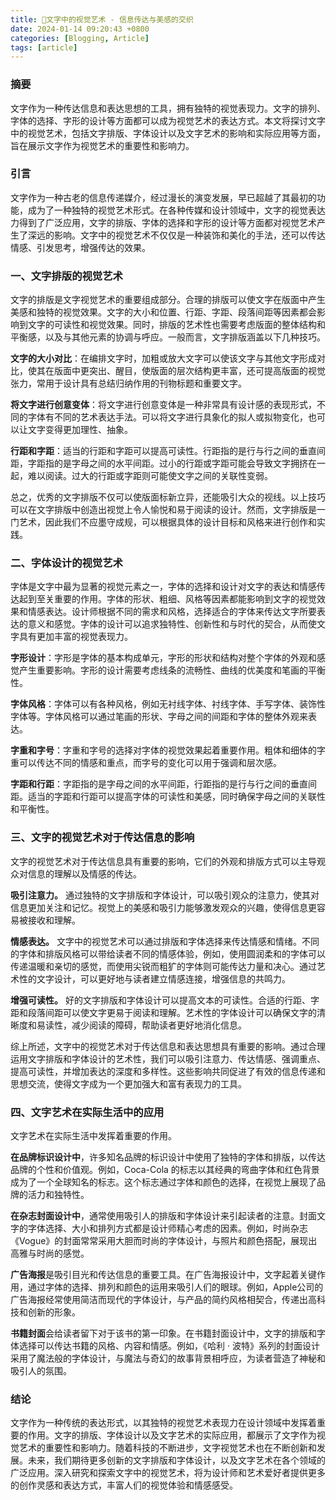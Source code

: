 ```yaml
---
title: 🎨文字中的视觉艺术 - 信息传达与美感的交织
date: 2024-01-14 09:20:43 +0800
categories: [Blogging, Article]
tags: [article]
---
```


### **摘要**
文字作为一种传达信息和表达思想的工具，拥有独特的视觉表现力。文字的排列、字体的选择、字形的设计等方面都可以成为视觉艺术的表达方式。本文将探讨文字中的视觉艺术，包括文字排版、字体设计以及文字艺术的影响和实际应用等方面，旨在展示文字作为视觉艺术的重要性和影响力。

### **引言**
文字作为一种古老的信息传递媒介，经过漫长的演变发展，早已超越了其最初的功能，成为了一种独特的视觉艺术形式。在各种传媒和设计领域中，文字的视觉表达力得到了广泛应用，文字的排版、字体的选择和字形的设计等方面都对视觉艺术产生了深远的影响。文字中的视觉艺术不仅仅是一种装饰和美化的手法，还可以传达情感、引发思考，增强传达的效果。

### **一、文字排版的视觉艺术**
文字的排版是文字视觉艺术的重要组成部分。合理的排版可以使文字在版面中产生美感和独特的视觉效果。文字的大小和位置、行距、字距、段落间距等因素都会影响到文字的可读性和视觉效果。同时，排版的艺术性也需要考虑版面的整体结构和平衡感，以及与其他元素的协调与呼应。一般而言，文字排版涵盖以下几种技巧。

**文字的大小对比**：在编排文字时，加粗或放大文字可以使该文字与其他文字形成对比，使其在版面中更突出、醒目，使版面的层次结构更丰富，还可提高版面的视觉张力，常用于设计具有总结归纳作用的刊物标题和重要文字。

**将文字进行创意变体**：将文字进行创意变体是一种非常具有设计感的表现形式，不同的字体有不同的艺术表达手法。可以将文字进行具象化的拟人或拟物变化，也可以让文字变得更加理性、抽象。

**行距和字距**：适当的行距和字距可以提高可读性。行距指的是行与行之间的垂直间距，字距指的是字母之间的水平间距。过小的行距或字距可能会导致文字拥挤在一起，难以阅读。过大的行距或字距则可能使文字之间的关联性变弱。

总之，优秀的文字排版不仅可以使版面标新立异，还能吸引大众的视线。以上技巧可以在文字排版中创造出视觉上令人愉悦和易于阅读的设计。然而，文字排版是一门艺术，因此我们不应墨守成规，可以根据具体的设计目标和风格来进行创作和实践。

### **二、字体设计的视觉艺术**
字体是文字中最为显著的视觉元素之一，字体的选择和设计对文字的表达和情感传达起到至关重要的作用。字体的形状、粗细、风格等因素都能影响到文字的视觉效果和情感表达。设计师根据不同的需求和风格，选择适合的字体来传达文字所要表达的意义和感觉。字体的设计可以追求独特性、创新性和与时代的契合，从而使文字具有更加丰富的视觉表现力。

**字形设计**：字形是字体的基本构成单元，字形的形状和结构对整个字体的外观和感觉产生重要影响。字形的设计需要考虑线条的流畅性、曲线的优美度和笔画的平衡性。

**字体风格**：字体可以有各种风格，例如无衬线字体、衬线字体、手写字体、装饰性字体等。字体风格可以通过笔画的形状、字母之间的间距和字体的整体外观来表达。

**字重和字号**：字重和字号的选择对字体的视觉效果起着重要作用。粗体和细体的字重可以传达不同的情感和重点，而字号的变化可以用于强调和层次感。

**字距和行距**：字距指的是字母之间的水平间距，行距指的是行与行之间的垂直间距。适当的字距和行距可以提高字体的可读性和美感，同时确保字母之间的关联性和平衡性。

### **三、文字的视觉艺术对于传达信息的影响**
文字的视觉艺术对于传达信息具有重要的影响，它们的外观和排版方式可以主导观众对信息的理解以及情感的传达。

**吸引注意力。** 通过独特的文字排版和字体设计，可以吸引观众的注意力，使其对信息更加关注和记忆。视觉上的美感和吸引力能够激发观众的兴趣，使得信息更容易被接收和理解。

**情感表达。** 文字中的视觉艺术可以通过排版和字体选择来传达情感和情绪。不同的字体和排版风格可以带给读者不同的情感体验，例如，使用圆润柔和的字体可以传递温暖和亲切的感觉，而使用尖锐而粗犷的字体则可能传达力量和决心。通过艺术性的文字设计，可以更好地与读者建立情感连接，增强信息的共鸣力。

**增强可读性。** 好的文字排版和字体设计可以提高文本的可读性。合适的行距、字距和段落间距可以使文字更易于阅读和理解。艺术性的字体设计可以确保文字的清晰度和易读性，减少阅读的障碍，帮助读者更好地消化信息。

综上所述，文字中的视觉艺术对于传达信息和表达思想具有重要的影响。通过合理运用文字排版和字体设计的艺术性，我们可以吸引注意力、传达情感、强调重点、提高可读性，并增加表达的深度和多样性。这些影响共同促进了有效的信息传递和思想交流，使得文字成为一个更加强大和富有表现力的工具。

### **四、文字艺术在实际生活中的应用**
文字艺术在实际生活中发挥着重要的作用。

**在品牌标识设计中**，许多知名品牌的标识设计中使用了独特的字体和排版，以传达品牌的个性和价值观。例如，Coca-Cola 的标志以其经典的弯曲字体和红色背景成为了一个全球知名的标志。这个标志通过字体和颜色的选择，在视觉上展现了品牌的活力和独特性。

**在杂志封面设计中**，通常使用吸引人的排版和字体设计来引起读者的注意。封面文字的字体选择、大小和排列方式都是设计师精心考虑的因素。例如，时尚杂志《Vogue》的封面常常采用大胆而时尚的字体设计，与照片和颜色搭配，展现出高雅与时尚的感觉。

**广告海报**是吸引目光和传达信息的重要工具。在广告海报设计中，文字起着关键作用，通过字体的选择、排列和颜色的运用来吸引人们的眼球。例如，Apple公司的广告海报经常使用简洁而现代的字体设计，与产品的简约风格相契合，传递出高科技和创新的形象。

**书籍封面**会给读者留下对于该书的第一印象。在书籍封面设计中，文字的排版和字体选择可以传达书籍的风格、内容和情感。例如，《哈利 · 波特》系列的封面设计采用了魔法般的字体设计，与魔法与奇幻的故事背景相呼应，为读者营造了神秘和吸引人的氛围。

### **结论**
文字作为一种传统的表达形式，以其独特的视觉艺术表现力在设计领域中发挥着重要的作用。文字的排版、字体设计以及文字艺术的实际应用，都展示了文字作为视觉艺术的重要性和影响力。随着科技的不断进步，文字视觉艺术也在不断创新和发展。未来，我们期待更多创新的文字排版和字体设计，以及文字艺术在各个领域的广泛应用。深入研究和探索文字中的视觉艺术，将为设计师和艺术爱好者提供更多的创作灵感和表达方式，丰富人们的视觉体验和情感感受。
